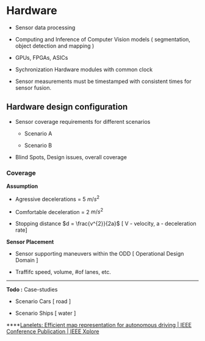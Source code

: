 # Hardware

- Sensor data processing

- Computing and Inference of Computer Vision models ( segmentation, object detection and mapping )

- GPUs, FPGAs, ASICs

- Sychronization Hardware modules with common clock

- Sensor measurements must be timestamped with consistent times for sensor fusion.

## Hardware design configuration

- Sensor coverage requirements for different scenarios
  
  - Scenario A
  
  - Scenario B

- Blind Spots, Design issues, overall coverage

### Coverage

**Assumption**

- Agressive decelerations = 5 $m/s^{2}$

- Comfortable deceleration = 2 $m/s^{2}$

- Stopping distance $d = \frac{v^{2}}{2a}$ [ V - velocity, a - deceleration rate]

**Sensor Placement**

- Sensor supporting maneuvers within the ODD [ Operational Design Domain ]

- Traffifc speed, volume, #of lanes, etc. 

****

**Todo :** Case-studies

- Scenario Cars [ road ] 

- Scenario Ships [ water ] 

****[Lanelets: Efficient map representation for autonomous driving | IEEE Conference Publication | IEEE Xplore](https://ieeexplore.ieee.org/abstract/document/6856487)
